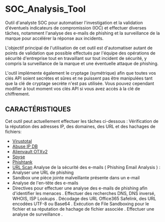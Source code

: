 # SOC_Analysis_Tool
Outil d'analyste SOC pour automatiser l'investigation et la validation d'éventuels indicateurs de compromission (IOC) et effectuer diverses tâches, notamment l'analyse des e-mails de phishing et la surveillance de la marque pour accélérer la réponse aux incidents.

L'objectif principal de l'utilisation de cet outil est d'automatiser autant de points de validation que possible effectués par l'équipe des opérations de sécurité d'entreprise tout en travaillant sur tout incident de sécurité, y compris la surveillance de la marque et une éventuelle attaque de phishing.

L'outil implémente également le cryptage (symétrique) afin que toutes vos clés API soient secrètes et sûres et ne puissent pas être manipulées tant que la clé de cryptage secrète n'est pas utilisée. Vous pouvez cependant modifier à tout moment vos clés API si vous avez accès à la clé de chiffrement.

## CARACTÉRISTIQUES

Cet outil peut actuellement effectuer les tâches ci-dessous :
Vérification de la réputation des adresses IP, des domaines, des URL et des hachages de fichiers:
- [Virustotal](https://www.virustotal.com/gui/home/upload)
- [Abuse IP DB](https://www.abuseipdb.com/)
- [Alienvault OTXv2](https://otx.alienvault.com/)
- [Spyse](https://spyse.com/)
- [Phishtank](https://phishtank.org/)
- [URL Scan](https://urlscan.io/)
Analyse de la sécurité des e-mails ( Phishing Email Analysis ) :
- Analyser une URL de phishing
- Sandbox une pièce jointe malveillante présente dans un e-mail
- Analyse de l'en-tête des e-mails
- Directives pour effectuer une analyse des e-mails de phishing afin d'identifier les menaces .
Effectuer des recherches DNS, DNS inversé, WHOIS, ISP Lookups .
Décodage des URL Office365 Safelink, des URL encodées UTF-8 ou Base64 .
Exécution de File Sandboxing pour le fichier et sa réputation de hachage de fichier associée .
Effectuer une analyse de surveillance .
